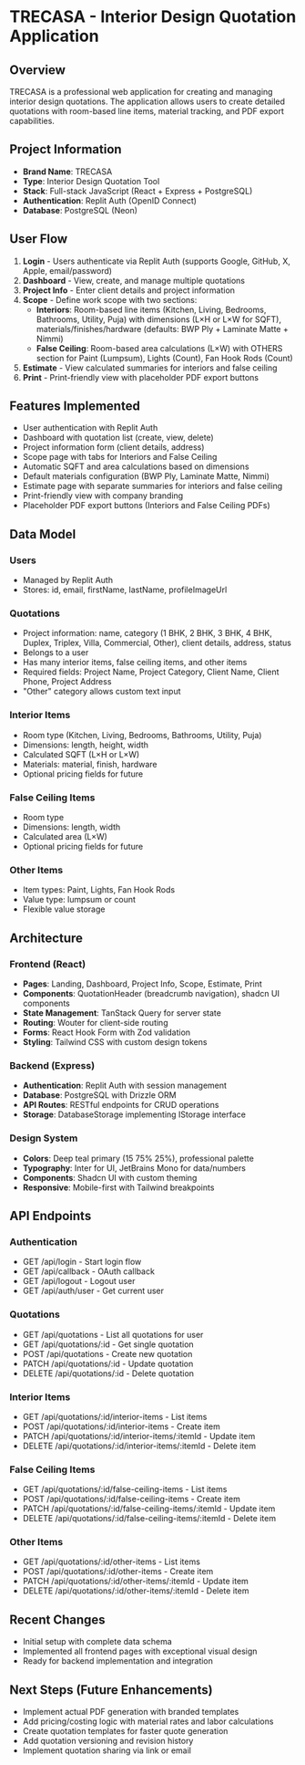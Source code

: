 # TRECASA - Interior Design Quotation Application

## Overview
TRECASA is a professional web application for creating and managing interior design quotations. The application allows users to create detailed quotations with room-based line items, material tracking, and PDF export capabilities.

## Project Information
- **Brand Name**: TRECASA
- **Type**: Interior Design Quotation Tool
- **Stack**: Full-stack JavaScript (React + Express + PostgreSQL)
- **Authentication**: Replit Auth (OpenID Connect)
- **Database**: PostgreSQL (Neon)

## User Flow
1. **Login** - Users authenticate via Replit Auth (supports Google, GitHub, X, Apple, email/password)
2. **Dashboard** - View, create, and manage multiple quotations
3. **Project Info** - Enter client details and project information
4. **Scope** - Define work scope with two sections:
   - **Interiors**: Room-based line items (Kitchen, Living, Bedrooms, Bathrooms, Utility, Puja) with dimensions (L×H or L×W for SQFT), materials/finishes/hardware (defaults: BWP Ply + Laminate Matte + Nimmi)
   - **False Ceiling**: Room-based area calculations (L×W) with OTHERS section for Paint (Lumpsum), Lights (Count), Fan Hook Rods (Count)
5. **Estimate** - View calculated summaries for interiors and false ceiling
6. **Print** - Print-friendly view with placeholder PDF export buttons

## Features Implemented
- User authentication with Replit Auth
- Dashboard with quotation list (create, view, delete)
- Project information form (client details, address)
- Scope page with tabs for Interiors and False Ceiling
- Automatic SQFT and area calculations based on dimensions
- Default materials configuration (BWP Ply, Laminate Matte, Nimmi)
- Estimate page with separate summaries for interiors and false ceiling
- Print-friendly view with company branding
- Placeholder PDF export buttons (Interiors and False Ceiling PDFs)

## Data Model

### Users
- Managed by Replit Auth
- Stores: id, email, firstName, lastName, profileImageUrl

### Quotations
- Project information: name, category (1 BHK, 2 BHK, 3 BHK, 4 BHK, Duplex, Triplex, Villa, Commercial, Other), client details, address, status
- Belongs to a user
- Has many interior items, false ceiling items, and other items
- Required fields: Project Name, Project Category, Client Name, Client Phone, Project Address
- "Other" category allows custom text input

### Interior Items
- Room type (Kitchen, Living, Bedrooms, Bathrooms, Utility, Puja)
- Dimensions: length, height, width
- Calculated SQFT (L×H or L×W)
- Materials: material, finish, hardware
- Optional pricing fields for future

### False Ceiling Items
- Room type
- Dimensions: length, width
- Calculated area (L×W)
- Optional pricing fields for future

### Other Items
- Item types: Paint, Lights, Fan Hook Rods
- Value type: lumpsum or count
- Flexible value storage

## Architecture

### Frontend (React)
- **Pages**: Landing, Dashboard, Project Info, Scope, Estimate, Print
- **Components**: QuotationHeader (breadcrumb navigation), shadcn UI components
- **State Management**: TanStack Query for server state
- **Routing**: Wouter for client-side routing
- **Forms**: React Hook Form with Zod validation
- **Styling**: Tailwind CSS with custom design tokens

### Backend (Express)
- **Authentication**: Replit Auth with session management
- **Database**: PostgreSQL with Drizzle ORM
- **API Routes**: RESTful endpoints for CRUD operations
- **Storage**: DatabaseStorage implementing IStorage interface

### Design System
- **Colors**: Deep teal primary (15 75% 25%), professional palette
- **Typography**: Inter for UI, JetBrains Mono for data/numbers
- **Components**: Shadcn UI with custom theming
- **Responsive**: Mobile-first with Tailwind breakpoints

## API Endpoints

### Authentication
- GET /api/login - Start login flow
- GET /api/callback - OAuth callback
- GET /api/logout - Logout user
- GET /api/auth/user - Get current user

### Quotations
- GET /api/quotations - List all quotations for user
- GET /api/quotations/:id - Get single quotation
- POST /api/quotations - Create new quotation
- PATCH /api/quotations/:id - Update quotation
- DELETE /api/quotations/:id - Delete quotation

### Interior Items
- GET /api/quotations/:id/interior-items - List items
- POST /api/quotations/:id/interior-items - Create item
- PATCH /api/quotations/:id/interior-items/:itemId - Update item
- DELETE /api/quotations/:id/interior-items/:itemId - Delete item

### False Ceiling Items
- GET /api/quotations/:id/false-ceiling-items - List items
- POST /api/quotations/:id/false-ceiling-items - Create item
- PATCH /api/quotations/:id/false-ceiling-items/:itemId - Update item
- DELETE /api/quotations/:id/false-ceiling-items/:itemId - Delete item

### Other Items
- GET /api/quotations/:id/other-items - List items
- POST /api/quotations/:id/other-items - Create item
- PATCH /api/quotations/:id/other-items/:itemId - Update item
- DELETE /api/quotations/:id/other-items/:itemId - Delete item

## Recent Changes
- Initial setup with complete data schema
- Implemented all frontend pages with exceptional visual design
- Ready for backend implementation and integration

## Next Steps (Future Enhancements)
- Implement actual PDF generation with branded templates
- Add pricing/costing logic with material rates and labor calculations
- Create quotation templates for faster quote generation
- Add quotation versioning and revision history
- Implement quotation sharing via link or email
